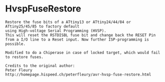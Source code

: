 # HvspFuseRestore

    Restore the fuse bits of a ATtiny13 or ATtiny24/44/84 or ATtiny25/45/85 to factory default 
    using High-voltage Serial Programming (HVSP). 
    This will reset the RSTDISBL fuse bit and change back the RESET Pin
    from a I/O line to a Reset input. Now further ISP-programming is possible.
    
    Modified to do a Chiperase in case of locked target, which would fail to restore fuses.
    
    Credits to the original author: 
    Peter Fleury
    http://homepage.hispeed.ch/peterfleury/avr-hvsp-fuse-restore.html

